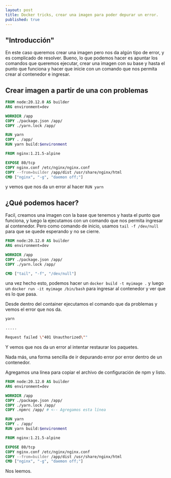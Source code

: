 ```yaml
---
layout: post
title: Docker tricks, crear una imagen para poder depurar un error.
published: true
---
```




## "Introducción"

En este caso queremos crear una imagen pero nos da algún tipo de error, y es complicado de resolver.
Bueno, lo que podemos hacer es apuntar los comandos que queremos ejecutar, crear una imagen con su base y hasta el punto que funciona y hacer que inicie con un comando que nos permita crear al contenedor e ingresar.

## Crear imagen a partir de una con problemas

```dockerfile
FROM node:20.12.0 AS builder
ARG environment=dev

WORKDIR /app
COPY ./package.json /app/
COPY ./yarn.lock /app/

RUN yarn
COPY . /app/
RUN yarn build:$environment

FROM nginx:1.21.5-alpine

EXPOSE 80/tcp
COPY nginx.conf /etc/nginx/nginx.conf
COPY --from=builder /app/dist /usr/share/nginx/html
CMD ["nginx", "-g", "daemon off;"]
````

y vemos que nos da un error al hacer ``` RUN yarn ```

## ¿Qué podemos hacer?

Facil, creamos una imagen con la base que tenemos y hasta el punto que funciona, y luego la ejecutamos con un comando que nos permita ingresar al contenedor.
Pero como comando de inicio, usamos ```tail -f /dev/null``` para que se quede esperando y no se cierre.

```dockerfile
FROM node:20.12.0 AS builder
ARG environment=dev

WORKDIR /app
COPY ./package.json /app/
COPY ./yarn.lock /app/

CMD ["tail", "-f", "/dev/null"]
```

una vez hecho esto, podemos hacer un ```docker build -t myimage .``` y luego un ```docker run -it myimage /bin/bash``` para ingresar al contenedor y ver que es lo que pasa.

Desde dentro del container ejecutamos el comando que da problemas y vemos el error que nos da.

``` bash
yarn

.....

Request failed \"401 Unauthorized\""

```

Y vemos que nos da un error al intentar restaurar los paquetes.

Nada más, una forma sencilla de ir depurando error por error dentro de un contenedor.

Agregamos una línea para copiar el archivo de configuración de npm y listo.

``` dockerfile
FROM node:20.12.0 AS builder
ARG environment=dev

WORKDIR /app
COPY ./package.json /app/
COPY ./yarn.lock /app/
COPY .npmrc /app/ # <-- Agregamos esta línea

RUN yarn
COPY . /app/
RUN yarn build:$environment

FROM nginx:1.21.5-alpine

EXPOSE 80/tcp
COPY nginx.conf /etc/nginx/nginx.conf
COPY --from=builder /app/dist /usr/share/nginx/html
CMD ["nginx", "-g", "daemon off;"]
```

Nos leemos.



